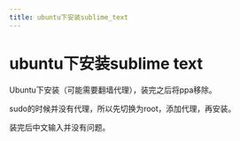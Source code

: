```yaml
---
title: ubuntu下安装sublime_text
---
```


# ubuntu下安装sublime text

Ubuntu下安装（可能需要翻墙代理），装完之后将ppa移除。

[](https://www.sublimetext.com/docs/3/linux_repositories.html#apt)

sudo的时候并没有代理，所以先切换为root，添加代理，再安装。

装完后中文输入并没有问题。
